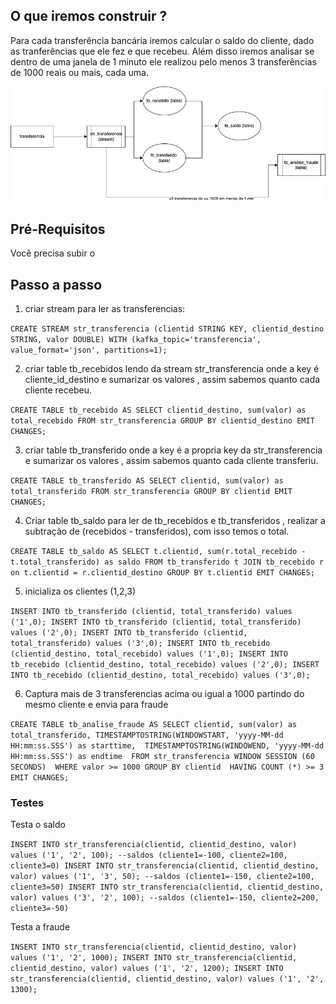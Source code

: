 ## O que iremos construir ? 
Para cada transferência bancária iremos calcular o saldo do cliente, dado as tranferências que ele fez e que recebeu. Além disso iremos analisar se dentro de uma janela de 1 minuto ele realizou pelo menos 3 transferências de 1000 reais ou mais, cada uma. 

![image](image/ksqldb-transferencias.jpg)

## Pré-Requisitos
Você precisa subir o 

## Passo a passo 
1) criar stream para ler as transferencias:
   
`CREATE STREAM str_transferencia (clientid STRING KEY, clientid_destino STRING, valor DOUBLE)
  WITH (kafka_topic='transferencia', value_format='json', partitions=1);`

2) criar table tb_recebidos lendo da stream str_transferencia onde a key é cliente_id_destino e sumarizar os valores , assim sabemos quanto cada cliente recebeu.

`CREATE TABLE tb_recebido AS SELECT clientid_destino, sum(valor) as total_recebido FROM str_transferencia GROUP BY clientid_destino EMIT CHANGES; `

3) criar table tb_transferido onde a key é a propria key da str_transferencia e sumarizar os valores , assim sabemos quanto cada cliente transferiu. 

`CREATE TABLE tb_transferido AS SELECT clientid, sum(valor) as total_transferido FROM str_transferencia GROUP BY clientid EMIT CHANGES; `


4) Criar table tb_saldo para ler de tb_recebidos e tb_transferidos , realizar a subtração de (recebidos - transferidos), com isso temos o total.

`CREATE TABLE tb_saldo AS SELECT t.clientid, sum(r.total_recebido - t.total_transferido) as saldo
FROM tb_transferido t JOIN tb_recebido r on t.clientid = r.clientid_destino GROUP BY t.clientid EMIT CHANGES;`

5) inicializa os clientes (1,2,3)

`INSERT INTO tb_transferido (clientid, total_transferido) values ('1',0);
INSERT INTO tb_transferido (clientid, total_transferido) values ('2',0);
INSERT INTO tb_transferido (clientid, total_transferido) values ('3',0);
INSERT INTO tb_recebido (clientid_destino, total_recebido) values ('1',0);
INSERT INTO tb_recebido (clientid_destino, total_recebido) values ('2',0);
INSERT INTO tb_recebido (clientid_destino, total_recebido) values ('3',0);`

6) Captura mais de 3 transferencias acima ou igual a 1000 partindo do mesmo cliente e envia para fraude

`CREATE TABLE tb_analise_fraude
AS SELECT clientid, sum(valor) as total_transferido, TIMESTAMPTOSTRING(WINDOWSTART, 'yyyy-MM-dd HH:mm:ss.SSS') as starttime, 
TIMESTAMPTOSTRING(WINDOWEND, 'yyyy-MM-dd HH:mm:ss.SSS') as endtime 
FROM str_transferencia
WINDOW SESSION (60 SECONDS) 
WHERE valor >= 1000
GROUP BY clientid 
HAVING COUNT (*) >= 3 EMIT CHANGES;`


### Testes

Testa o saldo

`INSERT INTO str_transferencia(clientid, clientid_destino, valor) values ('1', '2', 100); --saldos (cliente1=-100, cliente2=100, cliente3=0)
INSERT INTO str_transferencia(clientid, clientid_destino, valor) values ('1', '3', 50); --saldos (cliente1=-150, cliente2=100, cliente3=50)
INSERT INTO str_transferencia(clientid, clientid_destino, valor) values ('3', '2', 100); --saldos (cliente1=-150, cliente2=200, cliente3=-50)`

Testa a fraude

`INSERT INTO str_transferencia(clientid, clientid_destino, valor) values ('1', '2', 1000);
INSERT INTO str_transferencia(clientid, clientid_destino, valor) values ('1', '2', 1200);
INSERT INTO str_transferencia(clientid, clientid_destino, valor) values ('1', '2', 1300);`





